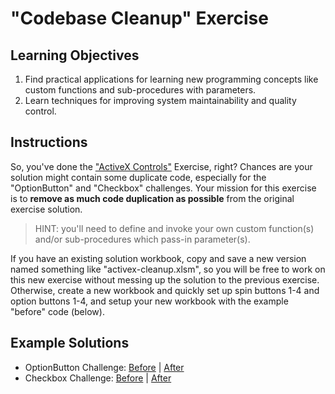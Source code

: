 # "Codebase Cleanup" Exercise

## Learning Objectives

  1. Find practical applications for learning new programming concepts like custom functions and sub-procedures with parameters.
  2. Learn techniques for improving system maintainability and quality control.

## Instructions

So, you've done the ["ActiveX Controls"](/exercises/activex-controls.md) Exercise, right? Chances are your solution might contain some duplicate code, especially for the "OptionButton" and "Checkbox" challenges. Your mission for this exercise is to **remove as much code duplication as possible** from the original exercise solution.

> HINT: you'll need to define and invoke your own custom function(s) and/or sub-procedures which pass-in parameter(s).

If you have an existing solution workbook, copy and save a new version named something like "activex-cleanup.xlsm", so you will be free to work on this new exercise without messing up the solution to the previous exercise. Otherwise, create a new workbook and quickly set up spin buttons 1-4 and option buttons 1-4, and setup your new workbook with the example "before" code (below).

## Example Solutions

  + OptionButton Challenge: [Before](/exercises/codebase-cleanup/radios-before.vb) | [After](/exercises/codebase-cleanup/radios-after.vb)
  + Checkbox Challenge: [Before](/exercises/codebase-cleanup/checks-before.vb) | [After](/exercises/codebase-cleanup/checks-after.vb)
